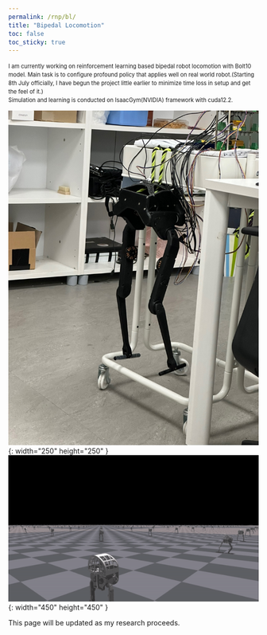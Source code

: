 ```yaml
---
permalink: /rnp/bl/
title: "Bipedal Locomotion"
toc: false
toc_sticky: true
---
```

<span style="font-size:0.8em;">
    I am currently working on reinforcement learning based bipedal robot locomotion with Bolt10 model. Main task is to configure profound policy that applies well on real world robot.(Starting 8th July officially, I have begun the project little earlier to minimize time loss in setup and get the feel of it.)
    <br>Simulation and learning is conducted on IsaacGym(NVIDIA) framework with cuda12.2.
</span>

![image](/assets/images/bipedalimg.jpeg){: width="250" height="250" }
![gif](/assets/images/learning.gif){: width="450" height="450" }

This page will be updated as my research proceeds.
